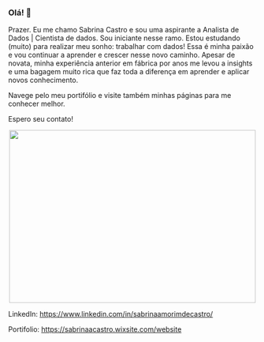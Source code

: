 ### Olá! 👋

Prazer. Eu me chamo Sabrina Castro e sou uma aspirante a Analista de Dados | Cientista de dados.
Sou iniciante nesse ramo. Estou estudando (muito) para realizar meu sonho: trabalhar com dados! Essa é minha paixão e vou continuar a aprender e crescer nesse novo caminho.
Apesar de novata, minha experiência anterior em fábrica por anos me levou a insights e uma bagagem muito rica que faz toda a diferença em aprender e aplicar novos conhecimento.

Navege pelo meu portifólio e visite também minhas páginas para me conhecer melhor.

Espero seu contato!

<p align=center><img src="https://user-images.githubusercontent.com/81202040/118897419-9a8c4080-b8e0-11eb-8232-b16bacb4abef.png" width="500" height="350">  

LinkedIn:
https://www.linkedin.com/in/sabrinaamorimdecastro/

Portifolio:
https://sabrinaacastro.wixsite.com/website



<!--
**cassabr/cassabr** is a ✨ _special_ ✨ repository because its `README.md` (this file) appears on your GitHub profile.

Here are some ideas to get you started:

- 🔭 I’m currently working on ...
- 🌱 I’m currently learning ...
- 👯 I’m looking to collaborate on ...
- 🤔 I’m looking for help with ...
- 💬 Ask me about ...
- 📫 How to reach me: ...
- 😄 Pronouns: ...
- ⚡ Fun fact: ...
-->

